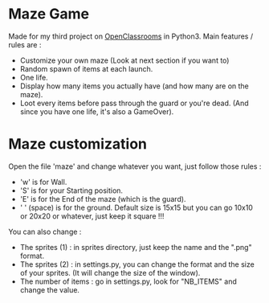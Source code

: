 # Maze Game
Made for my third project on [OpenClassrooms](https://openclassrooms.com/) in Python3.
Main features / rules are :
- Customize your own maze (Look at next section if you want to)
- Random spawn of items at each launch.
- One life.
- Display how many items you actually have (and how many are on the maze).
- Loot every items before pass through the guard or you're dead. (And since you have one life, it's also a GameOver).

# Maze customization
Open the file 'maze' and change whatever you want, just follow those rules :
- 'w' is for Wall.
- 'S' is for your Starting position.
- 'E' is for the End of the maze (which is the guard).
- ' ' (space) is for the ground.
Default size is 15x15 but you can go 10x10 or 20x20 or whatever, just keep it square !!!

You can also change :
- The sprites (1) : in sprites directory, just keep the name and the ".png" format.
- The sprites (2) : in settings.py, you can change the format and the size of your sprites. (It will change the size of the window).
- The number of items : go in settings.py, look for "NB_ITEMS" and change the value.
